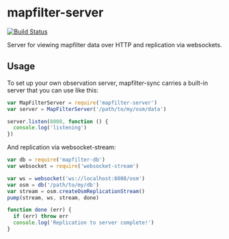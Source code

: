 # mapfilter-server

[![Build
Status](https://travis-ci.org/digidem/mapfilter-server.svg?branch=master)](https://travis-ci.org/digidem/mapfilter-server)

Server for viewing mapfilter data over HTTP and replication via websockets.

## Usage

To set up your own observation server, mapfilter-sync carries a built-in server
that you can use like this:

```js
var MapFilterServer = require('mapfilter-server')
var server = MapFilterServer('/path/to/my/osm/data')

server.listen(8008, function () {
  console.log('listening')
})
```

And replication via websocket-stream:

```js
var db = require('mapfilter-db')
var websocket = require('websocket-stream')

var ws = websocket('ws://localhost:8008/osm')
var osm = db('/path/to/my/db')
var stream = osm.createOsmReplicationStream()
pump(stream, ws, stream, done)

function done (err) {
  if (err) throw err
  console.log('Replication to server complete!')
}
```
